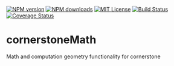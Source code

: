 [![NPM version][npm-version-image]][npm-url] [![NPM downloads][npm-downloads-image]][npm-url] [![MIT License][license-image]][license-url] [![Build Status][travis-image]][travis-url]
[![Coverage Status][coverage-image]][coverage-url]

cornerstoneMath
===============

Math and computation geometry functionality for cornerstone

[license-image]: http://img.shields.io/badge/license-MIT-blue.svg?style=flat
[license-url]: LICENSE

[npm-url]: https://npmjs.org/package/cornerstone-math
[npm-version-image]: http://img.shields.io/npm/v/cornerstone-math.svg?style=flat
[npm-downloads-image]: http://img.shields.io/npm/dm/cornerstone-math.svg?style=flat

[travis-url]: http://travis-ci.org/chafey/cornerstoneMath
[travis-image]: https://travis-ci.org/chafey/cornerstoneMath.svg?branch=master

[coverage-url]: https://coveralls.io/github/chafey/cornerstoneMath?branch=master
[coverage-image]: https://coveralls.io/repos/github/chafey/cornerstoneMath/badge.svg?branch=master